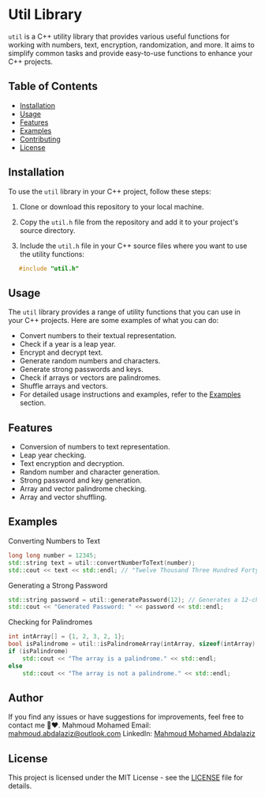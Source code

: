 # Util Library

`util` is a C++ utility library that provides various useful functions for working with numbers, text, encryption, randomization, and more. It aims to simplify common tasks and provide easy-to-use functions to enhance your C++ projects.

## Table of Contents

- [Installation](#installation)
- [Usage](#usage)
- [Features](#features)
- [Examples](#examples)
- [Contributing](#contributing)
- [License](#license)

## Installation

To use the `util` library in your C++ project, follow these steps:

1. Clone or download this repository to your local machine.

2. Copy the `util.h` file from the repository and add it to your project's source directory.

3. Include the `util.h` file in your C++ source files where you want to use the utility functions:

```cpp
   #include "util.h"
```

## Usage

The `util` library provides a range of utility functions that you can use in your C++ projects. Here are some examples of what you can do:

- Convert numbers to their textual representation.
- Check if a year is a leap year.
- Encrypt and decrypt text.
- Generate random numbers and characters.
- Generate strong passwords and keys.
- Check if arrays or vectors are palindromes.
- Shuffle arrays and vectors.
- For detailed usage instructions and examples, refer to the [Examples](#examples) section.

## Features

- Conversion of numbers to text representation.
- Leap year checking.
- Text encryption and decryption.
- Random number and character generation.
- Strong password and key generation.
- Array and vector palindrome checking.
- Array and vector shuffling.

## Examples

Converting Numbers to Text

```cpp
long long number = 12345;
std::string text = util::convertNumberToText(number);
std::cout << text << std::endl; // "Twelve Thousand Three Hundred Forty-Five"
```

Generating a Strong Password
```cpp
std::string password = util::generatePassword(12); // Generates a 12-character password
std::cout << "Generated Password: " << password << std::endl;
```

Checking for Palindromes
```cpp
int intArray[] = {1, 2, 3, 2, 1};
bool isPalindrome = util::isPalindromeArray(intArray, sizeof(intArray) / sizeof(int));
if (isPalindrome)
    std::cout << "The array is a palindrome." << std::endl;
else
    std::cout << "The array is not a palindrome." << std::endl;
```

## Author

If you find any issues or have suggestions for improvements, feel free to contact me 🫶❤️.
Mahmoud Mohamed
Email: mahmoud.abdalaziz@outlook.com
LinkedIn: [Mahmoud Mohamed Abdalaziz](https://www.linkedin.com/in/mahmoud-mohamed-abd/)

## License

This project is licensed under the MIT License - see the [LICENSE](LICENSE) file for details.
